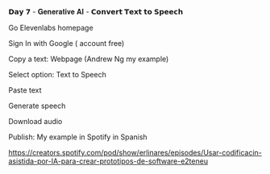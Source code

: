 𝗗𝗮𝘆 𝟳 - 𝐆𝐞𝐧𝐞𝐫𝐚𝐭𝐢𝐯𝐞 𝐀𝐈  -  𝗖𝗼𝗻𝘃𝗲𝗿𝘁 𝗧𝗲𝘅𝘁 𝘁𝗼 𝗦𝗽𝗲𝗲𝗰𝗵 

Go Elevenlabs homepage

Sign In with Google ( account free) 

Copy a text: Webpage (Andrew Ng my example)

Select option: Text to Speech

Paste text 

Generate speech

Download audio

Publish: My example in Spotify in Spanish



https://creators.spotify.com/pod/show/erlinares/episodes/Usar-codificacin-asistida-por-IA-para-crear-prototipos-de-software-e2teneu

